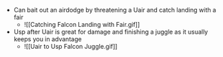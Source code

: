 - Can bait out an airdodge by threatening a Uair and catch landing with a fair
	- ![[Catching Falcon Landing with Fair.gif]]
- Usp after Uair is great for damage and finishing a juggle as it usually keeps you in advantage
	- ![[Uair to Usp Falcon Juggle.gif]]